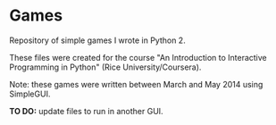 # Games  
Repository of simple games I wrote in Python 2.  

These files were created for the course "An Introduction to Interactive Programming in Python" (Rice University/Coursera).  

Note: these games were written between March and May 2014 using SimpleGUI.  

**TO DO:** update files to run in another GUI.  
